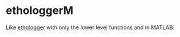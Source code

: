 # ethologgerM
Like [ethologger](https://github.com/bo1929/ethologger) with only the lower level functions and in MATLAB.
